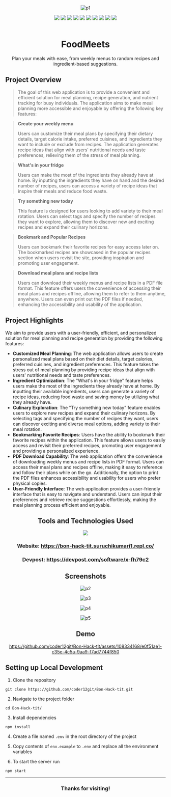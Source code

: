 <div align='center'>
   
![p1](https://github.com/coder12git/Bon-Hack-tit/assets/108334168/a34fdfcf-e315-40f3-9e8d-6019ec10001f)

<div>
   <img src="https://img.shields.io/github/repo-size/coder12git/Bon-Hack-tit?style=for-the-badge" />
   <img src="https://img.shields.io/github/issues-raw/coder12git/Bon-Hack-tit?style=for-the-badge" />
   <img src="https://img.shields.io/github/issues-closed-raw/coder12git/Bon-Hack-tit?style=for-the-badge" />
   <img src="https://img.shields.io/github/license/coder12git/Bon-Hack-tit?style=for-the-badge" />
   <img src="https://img.shields.io/github/issues-pr-raw/coder12git/Bon-Hack-tit?style=for-the-badge" />
   <img src="https://img.shields.io/github/issues-pr-closed-raw/coder12git/Bon-Hack-tit?style=for-the-badge" />
   <img src="https://img.shields.io/github/stars/coder12git/Bon-Hack-tit?style=for-the-badge" />
   <img src="https://img.shields.io/github/contributors/coder12git/Bon-Hack-tit?style=for-the-badge" />
   <img src="https://img.shields.io/github/forks/coder12git/Bon-Hack-tit?style=for-the-badge" />
   <img src="https://img.shields.io/github/last-commit/coder12git/Bon-Hack-tit?style=for-the-badge" />
</div>

<br>

# FoodMeets

Plan your meals with ease, from weekly menus to random recipes and ingredient-based suggestions.
   
</div>

## Project Overview
> The goal of this web application is to provide a convenient and efficient solution for meal planning, recipe generation, and nutrient tracking for busy individuals. The application aims to make meal planning more accessible and enjoyable by offering the following key features:

> **Create your weekly menu**
> 
> Users can customize their meal plans by specifying their dietary details, target calorie intake, preferred cuisines, and ingredients they want to include or exclude from recipes.
> The application generates recipe ideas that align with users' nutritional needs and taste preferences, relieving them of the stress of meal planning.

> **What's in your fridge**
> 
> Users can make the most of the ingredients they already have at home.
> By inputting the ingredients they have on hand and the desired number of recipes, users can access a variety of recipe ideas that inspire their meals and reduce food waste.

> **Try something new today**
>
> This feature is designed for users looking to add variety to their meal rotation.
> Users can select tags and specify the number of recipes they want to explore, allowing them to discover new and exciting recipes and expand their culinary horizons.

> **Bookmark and Popular Recipes**
> 
> Users can bookmark their favorite recipes for easy access later on.
> The bookmarked recipes are showcased in the popular recipes section when users revisit the site, providing inspiration and promoting user engagement.

> **Download meal plans and recipe lists**
>
> Users can download their weekly menus and recipe lists in a PDF file format.
> This feature offers users the convenience of accessing their meal plans and recipes offline, allowing them to refer to them anytime, anywhere.
> Users can even print out the PDF files if needed, enhancing the accessibility and usability of the application.

## Project Highlights

We aim to provide users with a user-friendly, efficient, and personalized solution for meal planning and recipe generation by providing the following features:

- **Customized Meal Planning**: The web application allows users to create personalized meal plans based on their diet details, target calories, preferred cuisines, and ingredient preferences. This feature takes the stress out of meal planning by providing recipe ideas that align with users' nutritional needs and taste preferences.
- **Ingredient Optimization**: The "What's in your fridge" feature helps users make the most of the ingredients they already have at home. By inputting their available ingredients, users can generate a variety of recipe ideas, reducing food waste and saving money by utilizing what they already have.
- **Culinary Exploration**: The "Try something new today" feature enables users to explore new recipes and expand their culinary horizons. By selecting tags and specifying the number of recipes they want, users can discover exciting and diverse meal options, adding variety to their meal rotation.
- **Bookmarking Favorite Recipes**: Users have the ability to bookmark their favorite recipes within the application. This feature allows users to easily access and revisit their preferred recipes, promoting user engagement and providing a personalized experience.
- **PDF Download Capability**: The web application offers the convenience of downloading weekly menus and recipe lists in PDF format. Users can access their meal plans and recipes offline, making it easy to reference and follow their plans while on the go. Additionally, the option to print the PDF files enhances accessibility and usability for users who prefer physical copies.
- **User-Friendly Interface**: The web application provides a user-friendly interface that is easy to navigate and understand. Users can input their preferences and retrieve recipe suggestions effortlessly, making the meal planning process efficient and enjoyable.

<div align='center'>
  
<h2>Tools and Technologies Used</h2>
<p align="center">
<a href="https://skillicons.dev">
<img src="https://skillicons.dev/icons?i=html,css,js,tailwindcss,nodejs,express,mongodb"/>
</a>
<h3>Website: <a href = "https://bon-hack-tit.suruchikumari1.repl.co/">https://bon-hack-tit.suruchikumari1.repl.co/</a></h3>
<h3>Devpost: <a href = "https://devpost.com/software/x-fh79c2">https://devpost.com/software/x-fh79c2</a></h3>
</p>

<h2>Screenshots</h2>

![p2](https://github.com/coder12git/Bon-Hack-tit/assets/108334168/5b426cea-e472-48ae-99ec-89bbb786a203)

![p3](https://github.com/coder12git/Bon-Hack-tit/assets/108334168/f50b3657-3a4b-4336-a661-da6dadb90596)

![p4](https://github.com/coder12git/Bon-Hack-tit/assets/108334168/3d8185c8-5303-406b-a012-9cc5123cf1f9)

![p5](https://github.com/coder12git/Bon-Hack-tit/assets/108334168/4ef6d68c-1a78-4ecf-bc8d-7789f4c971e6)

<h2>Demo</h2>



https://github.com/coder12git/Bon-Hack-tit/assets/108334168/e0f51ae1-c35e-4c5a-9aa9-f7ad7744f850



</div>

## Setting up Local Development

1. Clone the repository

```
git clone https://github.com/coder12git/Bon-Hack-tit.git
```

2. Navigate to the project folder

```
cd Bon-Hack-tit/
```

3. Install dependencies

```
npm install
```

4. Create a file named `.env` in the root directory of the project

5. Copy contents of `env.example` to `.env` and replace all the environment variables

6. To start the server run

```
npm start
```

<hr/>

<div align='center'>
  <h3>Thanks for visiting!</h3>
</div>
